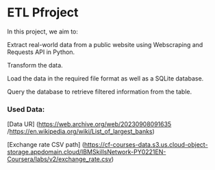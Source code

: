 # ETL Pfroject
In this project, we aim to:

Extract real-world data from a public website using Webscraping and Requests API in Python.

Transform the data.

Load the data in the required file format as well as a SQLite database.

Query the database to retrieve filtered information from the table.

### Used Data:
[Data UR] (https://web.archive.org/web/20230908091635 /https://en.wikipedia.org/wiki/List_of_largest_banks)

[Exchange rate CSV path] (https://cf-courses-data.s3.us.cloud-object-storage.appdomain.cloud/IBMSkillsNetwork-PY0221EN-Coursera/labs/v2/exchange_rate.csv)
